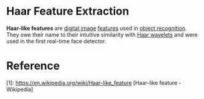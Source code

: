 # Haar Feature Extraction

**Haar-like features** are [digital image](https://en.wikipedia.org/wiki/Digital_image "Digital image") [features](https://en.wikipedia.org/wiki/Feature_(computer_vision) "Feature (computer vision)") used in [object recognition](https://en.wikipedia.org/wiki/Object_recognition "Object recognition"). They owe their name to their intuitive similarity with [Haar wavelets](https://en.wikipedia.org/wiki/Haar_wavelet "Haar wavelet") and were used in the first real-time face detector.





# Reference

[1]: https://en.wikipedia.org/wiki/Haar-like_feature [Haar-like feature - Wikipedia]

[2]: https://towardsdatascience.com/computer-vision-for-beginners-part-3-79de62dbeef7


